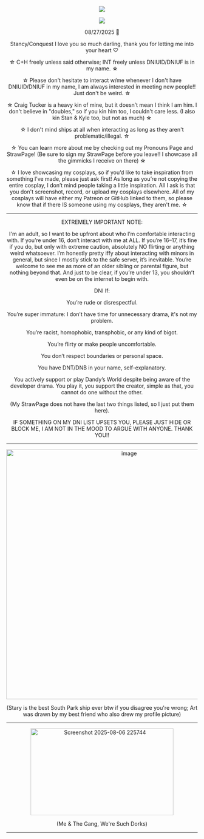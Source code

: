 <p align="center"> <img src="https://komarev.com/ghpvc/?username=charleswasaway&color=blue"> </p>


<p align="center">
  <a href="https://github.com/kittinan/spotify-github-profile">
    <img src="https://spotify-github-profile.kittinanx.com/api/view?uid=oqhfu5vc1lyvi4oew35ue4ddw&cover_image=true&theme=default&show_offline=true&background_color=1d065b&interchange=false&bar_color=bebec6&bar_color_cover=false" />
  </a>
</p>


<p align="center">08/27/2025 💓

<p align="center">Stancy/Conquest I love you so much darling, thank you for letting me into your heart ♡

<p align="center">☆ C+H freely unless said otherwise; INT freely unless DNIUID/DNIUF is in my name. ☆

<p align="center">☆ Please don't hesitate to interact w/me whenever I don't have DNIUID/DNIUF in my name, I am always interested in meeting new people!! Just don't be weird. ☆ 

<p align="center">☆ Craig Tucker is a heavy kin of mine, but it doesn’t mean I think I am him. I don't believe in "doubles," so if you kin him too, I couldn't care less. (I also kin Stan & Kyle too, but not as much) ☆

<p align="center">☆ I don't mind ships at all when interacting as long as they aren't problematic/illegal. ☆

<p align="center">☆ You can learn more about me by checking out my Pronouns Page and StrawPage! (Be sure to sign my StrawPage before you leave!! I showcase all the gimmicks I receive on there) ☆

<p align="center">☆ I love showcasing my cosplays, so if you’d like to take inspiration from something I’ve made, please just ask first! As long as you’re not copying the entire cosplay, I don’t mind people taking a little inspiration. All I ask is that you don't screenshot, record, or upload my cosplays elsewhere. All of my cosplays will have either my Patreon or GitHub linked to them, so please know that if there IS someone using my cosplays, they aren't me. ☆

------------------------------------------------------------------------------------------------------------------

<p align="center">EXTREMELY IMPORTANT NOTE:

<p align="center">I'm an adult, so I want to be upfront about who I’m comfortable interacting with. If you’re under 16, don’t interact with me at ALL. If you’re 16–17, it’s fine if you do, but only with extreme caution, absolutely NO flirting or anything weird whatsoever. I’m honestly pretty iffy about interacting with minors in general, but since I mostly stick to the safe server, it’s inevitable. You’re welcome to see me as more of an older sibling or parental figure, but nothing beyond that. And just to be clear, if you’re under 13, you shouldn’t even be on the internet to begin with.
  
<p align="center">DNI If:

<p align="center">You’re rude or disrespectful.

<p align="center">You’re super immature: I don’t have time for unnecessary drama, it's not my problem.

<p align="center">You’re racist, homophobic, transphobic, or any kind of bigot.

<p align="center">You’re flirty or make people uncomfortable.

<p align="center">You don’t respect boundaries or personal space.

<p align="center">You have DNT/DNB in your name, self-explanatory.

<p align="center">You actively support or play Dandy’s World despite being aware of the developer drama. You play it, you support the creator, simple as that, you cannot do one without the other.

<p align="center">(My StrawPage does not have the last two things listed, so I just put them here).

<p align="center">IF SOMETHING ON MY DNI LIST UPSETS YOU, PLEASE JUST HIDE OR BLOCK ME, I AM NOT IN THE MOOD TO ARGUE WITH ANYONE. THANK YOU!! 

------------------------------------------------------------------------------------------------------------------

<p align="center"><img width="631" height="659" alt="image" src="https://github.com/user-attachments/assets/b8d8647b-f262-483a-8899-54977ece04ec" />



<p align="center">(Stary is the best South Park ship ever btw if you disagree you're wrong; Art was drawn by my best friend who also drew my profile picture)

------------------------------------------------------------------------------------------------------------------

<p align="center"> <img width="376" height="229" alt="Screenshot 2025-08-06 225744" src="https://github.com/user-attachments/assets/148967e2-4db2-42e8-9cf8-ba2f8072b4f3" />

<p align="center">(Me & The Gang, We're Such Dorks)

------------------------------------------------------------------------------------------------------------------
